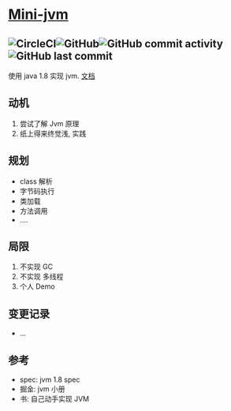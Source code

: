 # [Mini-jvm](https://jvm.guxingke.com)
![CircleCI](https://img.shields.io/circleci/build/github/guxingke/mini-jvm/master?style=for-the-badge&token=f20bab2e6e06b66e96f9440f31fa391524a8ed60)![GitHub](https://img.shields.io/github/license/guxingke/mini-jvm?style=for-the-badge)![GitHub commit activity](https://img.shields.io/github/commit-activity/w/guxingke/mini-jvm?style=for-the-badge)![GitHub last commit](https://img.shields.io/github/last-commit/guxingke/mini-jvm?style=for-the-badge)
------
使用 java 1.8 实现 jvm. [文档](https://jvm.guxingke.com)

## 动机
1. 尝试了解 Jvm 原理
2. 纸上得来终觉浅, 实践

## 规划
- class 解析
- 字节码执行
- 类加载
- 方法调用
- ....

## 局限
1. 不实现 GC
2. 不实现 多线程
3. 个人 Demo

## 变更记录
- ...

## 参考
- spec: jvm 1.8 spec
- 掘金: jvm 小册
- 书: 自己动手实现 JVM

